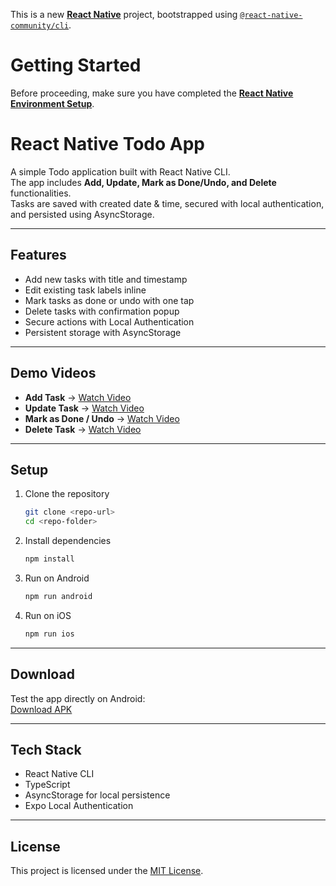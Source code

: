 This is a new [**React Native**](https://reactnative.dev) project, bootstrapped using [`@react-native-community/cli`](https://github.com/react-native-community/cli).

# Getting Started

Before proceeding, make sure you have completed the [**React Native Environment Setup**](https://reactnative.dev/docs/set-up-your-environment).

# React Native Todo App

A simple Todo application built with React Native CLI.  
The app includes **Add, Update, Mark as Done/Undo, and Delete** functionalities.  
Tasks are saved with created date & time, secured with local authentication, and persisted using AsyncStorage.

---

## Features

- Add new tasks with title and timestamp
- Edit existing task labels inline
- Mark tasks as done or undo with one tap
- Delete tasks with confirmation popup
- Secure actions with Local Authentication
- Persistent storage with AsyncStorage

---

## Demo Videos

- **Add Task** → [Watch Video](https://drive.google.com/file/d/1ZJgXTYR2TlLK-K1nd-ZdYYC23rLQ2ZwZ/view?usp=share_link)
- **Update Task** → [Watch Video](https://drive.google.com/file/d/1q9PpczeXX-8yfcbwZVhWWawka_wiTc1h/view?usp=share_link)
- **Mark as Done / Undo** → [Watch Video](https://drive.google.com/file/d/1n6EvmklGJe7K_F7SbWzZRXlmudbtSmDM/view?usp=sharing)
- **Delete Task** → [Watch Video](https://drive.google.com/file/d/1u_RWcS6-vvJ-Zi-VobAqtVKeyJjzc1cE/view?usp=share_link)

---

## Setup

1. Clone the repository

   ```bash
   git clone <repo-url>
   cd <repo-folder>
   ```

2. Install dependencies

   ```bash
   npm install
   ```

3. Run on Android

   ```bash
   npm run android
   ```

4. Run on iOS
   ```bash
   npm run ios
   ```

---

## Download

Test the app directly on Android:  
[Download APK](https://your-android-apk-link)

---

## Tech Stack

- React Native CLI
- TypeScript
- AsyncStorage for local persistence
- Expo Local Authentication

---

## License

This project is licensed under the [MIT License](LICENSE).
